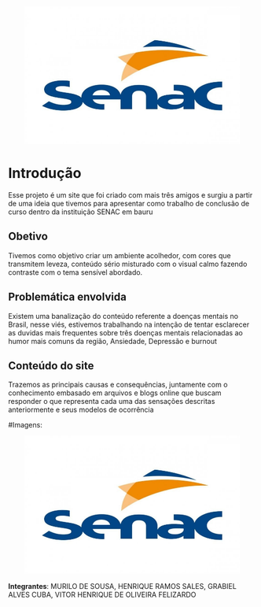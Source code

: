 <div>
  <p align="center">
    <img src="https://github.com/andrecomegno/API-CRUD/blob/main/src/image/logo.jpg" alt="Logo" height="280">
  </p>
</div>

# Introdução
  Esse projeto é um site que foi criado com mais três amigos e surgiu a partir de uma ideia que tivemos para apresentar
  como trabalho de conclusão de curso dentro da instituição SENAC em bauru
  
## Obetivo
  Tivemos como objetivo criar um ambiente acolhedor, com cores que transmitem leveza, conteúdo sério misturado com o
  visual calmo fazendo contraste com o tema sensível abordado. 

## Problemática envolvida
  Existem uma banalização do conteúdo referente a doenças mentais no Brasil, nesse viés, estivemos trabalhando na intenção
  de tentar esclarecer as duvidas mais frequentes sobre três doenças mentais relacionadas ao humor mais comuns da região, 
  Ansiedade, Depressão e burnout 

## Conteúdo do site
  Trazemos as principais causas e consequências, juntamente com o conhecimento embasado em arquivos e blogs online que buscam
  responder o que representa cada uma das sensações descritas anteriormente e seus modelos de ocorrência

#Imagens:
  <p align="center">
    <img src="https://github.com/andrecomegno/API-CRUD/blob/main/src/image/logo.jpg" alt="Logo" height="280">
  </p>


**Integrantes**: MURILO DE SOUSA, HENRIQUE RAMOS SALES, GRABIEL ALVES CUBA, VITOR HENRIQUE DE OLIVEIRA FELIZARDO

